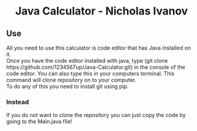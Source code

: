 <h1 style="text-align: center;">Java Calculator - Nicholas Ivanov</h1>
<h2>Use</h2>
All you need to use this calculator is code editor that has Java installed on it. <br>
Once you have the code editor installed with java, type (git clone https://github.com/1234567up/Java-Calculator.git) in the console of the code editor. You can also type this in your computers terminal. This command will clone repository on to your computer. <br>
To do any of this you need to install git using pip.

<h3>Instead</h3>
If you do not want to clone the repository you can just copy the code by going to the Main.java file!